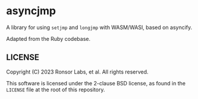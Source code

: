 # asyncjmp

A library for using `setjmp` and `longjmp` with WASM/WASI, based on asyncify.

Adapted from the Ruby codebase.

## LICENSE

Copyright (C) 2023 Ronsor Labs, et al. All rights reserved.

This software is licensed under the 2-clause BSD license, as found in the
`LICENSE` file at the root of this repository.

